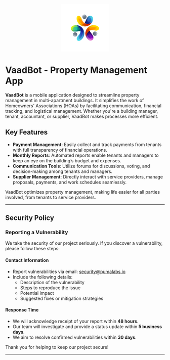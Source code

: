 <p align="center">
  <img src="https://github.com/BCVaadbot/about-VaadBot/blob/main/logo_vaadbot.png?raw=true" alt="VaadBot Logo" width="150" height="150">
</p>

# VaadBot - Property Management App

**VaadBot** is a mobile application designed to streamline property management in multi-apartment buildings. It simplifies the work of Homeowners' Associations (HOAs) by facilitating communication, financial tracking, and logistical management. Whether you're a building manager, tenant, accountant, or supplier, VaadBot makes processes more efficient.

## Key Features

- **Payment Management**: Easily collect and track payments from tenants with full transparency of financial operations.
- **Monthly Reports**: Automated reports enable tenants and managers to keep an eye on the building’s budget and expenses.
- **Communication Tools**: Utilize forums for discussions, voting, and decision-making among tenants and managers.
- **Supplier Management**: Directly interact with service providers, manage proposals, payments, and work schedules seamlessly.

VaadBot optimizes property management, making life easier for all parties involved, from tenants to service providers.

---

## Security Policy

### Reporting a Vulnerability

We take the security of our project seriously. If you discover a vulnerability, please follow these steps:

#### Contact Information
- Report vulnerabilities via email: [security@pumalabs.io](mailto:security@pumalabs.io)
- Include the following details:
  - Description of the vulnerability
  - Steps to reproduce the issue
  - Potential impact
  - Suggested fixes or mitigation strategies

#### Response Time
- We will acknowledge receipt of your report within **48 hours**.
- Our team will investigate and provide a status update within **5 business days**.
- We aim to resolve confirmed vulnerabilities within **30 days**.

Thank you for helping to keep our project secure!

---


